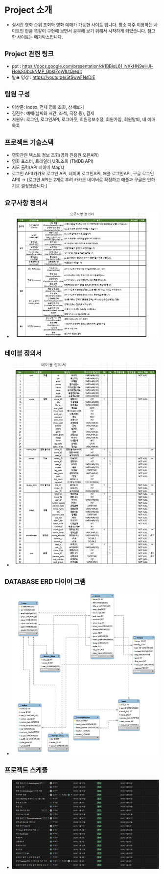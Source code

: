 # Project 소개
- 실시간 영화 순위 조회와 영화 예매가 가능한 사이트 입니다.
평소 자주 이용하는 사이트인 만큼  똑같이 구현해 보면서 공부해 보기 위해서 시작하게 되었습니다. 참고한 사이트는 메가박스입니다.
## Project 관련 링크
- ppt : https://docs.google.com/presentation/d/1BBiqL61_NXkHN9eHJl-HolsSObckNMP_GbklZgWILtQ/edit
- 발표 영상 : https://youtu.be/StSwwFNsDIE
## 팀원 구성
- 이상준: Index, 전체 영화 조회, 상세보기
- 김진수: 예매(날짜와 시간, 좌석, 극장 등), 결제
- 서원우: 로그인, 로그인API, 로그아웃, 회원정보수정, 회원가입, 회원탈퇴, 내 예매목록

## 프로젝트 기술스택
- 영화관랸 텍스트 정보 조회(영화 진흥원 오픈API)
- 영화 포스터, 트레일러 URL조회 (TMDB API)
- 지도 출력(API 네이버 Maps)
- 로그인 API(카카오 로그인 API, 네이버 로그인API, 애플 로그인API, 구글 로그인API) -> (로그인 API는 2개로 추려 카카오 네이버로 확정하고 애플과 구글은 안하기로 결정됐습니다.)
## 요구사항 정의서
- ![MovieProject/요구사항 정의서.png](https://github.com/SJL0616/MovieProject/blob/aba94961e065cc9b413c56c28568a6393e0c4232/%EC%9A%94%EA%B5%AC%EC%82%AC%ED%95%AD%20%EC%A0%95%EC%9D%98%EC%84%9C.png)
## 테이블 정의서
- ![테이블 정의서](https://github.com/SJL0616/MovieProject/blob/187416183828d7dda777d28f80f6bc361a9138ba/%ED%85%8C%EC%9D%B4%EB%B8%94%20%EC%A0%95%EC%9D%98%EC%84%9C.jpeg)
## DATABASE ERD 다이어 그램
- ![ERD](https://github.com/SJL0616/MovieProject/blob/0db60cb21dcd1043f7212450f25dbfd46d2256ec/%EC%8A%A4%ED%81%AC%EB%A6%B0%EC%83%B7_8-3-2024_164043_.jpeg)
## 프로젝트 스케줄
- ![스케줄](https://github.com/SJL0616/MovieProject/blob/9312775f06ab11b5815653ea2db11be3fea8edd6/%ED%94%84%EB%A1%9C%EC%A0%9D%ED%8A%B8%20%EC%8A%A4%EC%BC%80%EC%A4%84.png)
